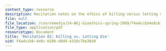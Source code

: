 ```yaml
---
content_type: resource
description: Recitation notes on the ethics of killing versus letting die.
file: null
file_location: /coursemedia/24-06j-bioethics-spring-2009/f4a4ccbb4e0c610bd0d4e318c7be28a9_MIT24_06Js09_rec02.pdf
file_type: application/pdf
resourcetype: Document
title: 'Recitation 02: Killing vs. Letting Die'
uid: f4a4ccbb-4e0c-610b-d0d4-e318c7be28a9
---
```

